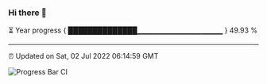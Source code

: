 ### Hi there 👋

⏳ Year progress { ██████████████▁▁▁▁▁▁▁▁▁▁▁▁▁▁▁▁ } 49.93 %

---

⏰ Updated on Sat, 02 Jul 2022 06:14:59 GMT

![Progress Bar CI](https://github.com/liununu/liununu/workflows/Progress%20Bar%20CI/badge.svg)
